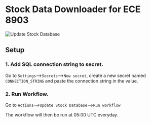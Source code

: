 # Stock Data Downloader for ECE 8903
![Update Stock Database](https://github.com/sqmscm/StockDataDownloader/workflows/Update%20Stock%20Database/badge.svg?branch=main&event=schedule)
## Setup
### 1. Add SQL connection string to secret.
Go to `Settings`-->`Secrets`-->`New secret`, create a new secret named `CONNECTION_STRING` and paste the connection string in the value.
### 2. Run Workflow.
Go to `Actions`-->`Update Stock Database`-->`Run workflow`

The workflow will then be run at 05:00 UTC everyday.
